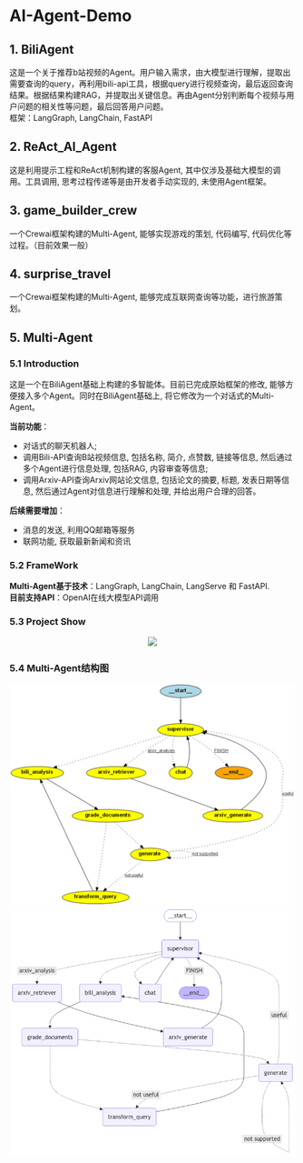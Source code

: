 # AI-Agent-Demo
## 1. BiliAgent
  这是一个关于推荐b站视频的Agent。用户输入需求，由大模型进行理解，提取出需要查询的query，再利用bili-api工具，根据query进行视频查询，最后返回查询结果。根据结果构建RAG，并提取出关键信息。再由Agent分别判断每个视频与用户问题的相关性等问题，最后回答用户问题。\
框架：LangGraph, LangChain, FastAPI

## 2. ReAct_AI_Agent
  这是利用提示工程和ReAct机制构建的客服Agent, 其中仅涉及基础大模型的调用。工具调用, 思考过程传递等是由开发者手动实现的, 未使用Agent框架。

## 3. game_builder_crew
  一个Crewai框架构建的Multi-Agent, 能够实现游戏的策划, 代码编写, 代码优化等过程。（目前效果一般）

## 4. surprise_travel
  一个Crewai框架构建的Multi-Agent, 能够完成互联网查询等功能，进行旅游策划。

## 5. Multi-Agent
### 5.1 Introduction
  这是一个在BiliAgent基础上构建的多智能体。目前已完成原始框架的修改, 能够方便接入多个Agent。同时在BiliAgent基础上, 将它修改为一个对话式的Multi-Agent。<br>
  
  **当前功能**：
  - 对话式的聊天机器人;
  - 调用Bili-API查询B站视频信息, 包括名称, 简介, 点赞数, 链接等信息, 然后通过多个Agent进行信息处理, 包括RAG, 内容审查等信息;
  - 调用Arxiv-API查询Arxiv网站论文信息, 包括论文的摘要, 标题, 发表日期等信息, 然后通过Agent对信息进行理解和处理, 并给出用户合理的回答。
  
  **后续需要增加**：
  - 消息的发送, 利用QQ邮箱等服务
  - 联网功能, 获取最新新闻和资讯

### 5.2 FrameWork
  **Multi-Agent基于技术**：LangGraph, LangChain, LangServe 和 FastAPI.<br>
  **目前支持API**：OpenAI在线大模型API调用

### 5.3 Project Show
<div align="center">
<img src="./Multi-Agent/video/video.gif" width="700" >
</div>

### 5.4 Multi-Agent结构图
<div align="center">
<img src="./Multi-Agent/app/supervisor.png" width="700" >
</div>
<div align="center">
<img src="./Multi-Agent/app/supervisor2.png" width="700" >
</div>

